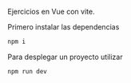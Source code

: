 Ejercicios en Vue con vite.

Primero instalar las dependencias
```bash
npm i
```

Para desplegar un proyecto utilizar
```bash
npm run dev
```